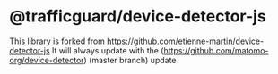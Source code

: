 # @trafficguard/device-detector-js

This library is forked from https://github.com/etienne-martin/device-detector-js 
It will always update with the (https://github.com/matomo-org/device-detector) (master branch) update